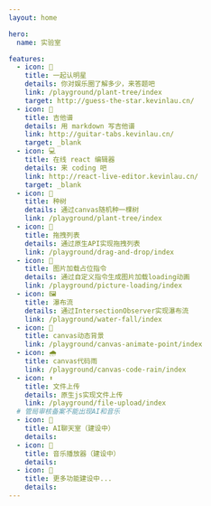 ```yaml
---
layout: home

hero:
  name: 实验室

features:
  - icon: 👨
    title: 一起认明星
    details: 你对娱乐圈了解多少，来答题吧
    link: /playground/plant-tree/index
    target: http://guess-the-star.kevinlau.cn/
  - icon: 🎸
    title: 吉他谱
    details: 用 markdown 写吉他谱
    link: http://guitar-tabs.kevinlau.cn/
    target: _blank
  - icon: 💻
    title: 在线 react 编辑器
    details: 来 coding 吧
    link: http://react-live-editor.kevinlau.cn/
    target: _blank
  - icon: 🌲
    title: 种树
    details: 通过canvas随机种一棵树
    link: /playground/plant-tree/index
  - icon: 👋
    title: 拖拽列表
    details: 通过原生API实现拖拽列表
    link: /playground/drag-and-drop/index
  - icon: 🔧
    title: 图片加载占位指令
    details: 通过自定义指令生成图片加载loading动画
    link: /playground/picture-loading/index
  - icon: 🖼️
    title: 瀑布流
    details: 通过IntersectionObserver实现瀑布流
    link: /playground/water-fall/index
  - icon: 🔧
    title: canvas动态背景
    link: /playground/canvas-animate-point/index
  - icon: 🌧️
    title: canvas代码雨
    link: /playground/canvas-code-rain/index
  - icon: ⬆️
    title: 文件上传
    details: 原生js实现文件上传
    link: /playground/file-upload/index
  # 管局审核备案不能出现AI和音乐
  - icon: 🤖
    title: AI聊天室（建设中）
    details:
  - icon: 🎸
    title: 音乐播放器（建设中）
    details:
  - icon: 🚧
    title: 更多功能建设中...
    details:
---
```

